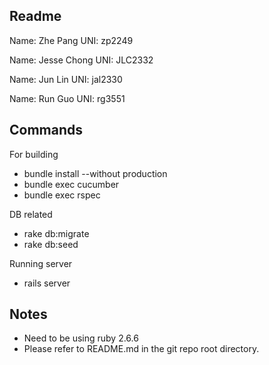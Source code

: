 ## Readme
Name: Zhe Pang
UNI: zp2249  

Name: Jesse Chong
UNI: JLC2332  

Name: Jun Lin
UNI: jal2330  

Name: Run Guo
UNI: rg3551  

## Commands
For building  
- bundle install --without production  
- bundle exec cucumber  
- bundle exec rspec

DB related  
- rake db:migrate
- rake db:seed

Running server  
- rails server

## Notes
- Need to be using ruby 2.6.6  
- Please refer to README.md in the git repo root directory.  
